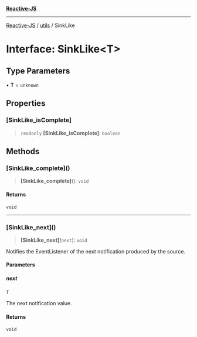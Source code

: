 [**Reactive-JS**](../../README.md)

***

[Reactive-JS](../../README.md) / [utils](../README.md) / SinkLike

# Interface: SinkLike\<T\>

## Type Parameters

• **T** = `unknown`

## Properties

### \[SinkLike\_isComplete\]

> `readonly` **\[SinkLike\_isComplete\]**: `boolean`

## Methods

### \[SinkLike\_complete\]()

> **\[SinkLike\_complete\]**(): `void`

#### Returns

`void`

***

### \[SinkLike\_next\]()

> **\[SinkLike\_next\]**(`next`): `void`

Notifies the EventListener of the next notification produced by the source.

#### Parameters

##### next

`T`

The next notification value.

#### Returns

`void`
